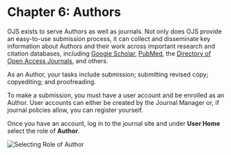 # Chapter 6: Authors

OJS exists to serve Authors as well as journals. Not only does OJS provide an easy-to-use submission process, it can collect and disseminate key information about Authors and their work across important research and citation databases, including [Google Scholar](https://scholar.google.ca/), [PubMed](http://www.ncbi.nlm.nih.gov/pubmed/), the [Directory of Open Access Journals](https://doaj.org/), and others.

As an Author, your tasks include submission; submitting revised copy; copyediting; and proofreading.

To make a submission, you must have a user account and be enrolled as an Author. User accounts can either be created by the Journal Manager or, if journal policies allow, you can register yourself.

Once you have an account, log in to the journal site and under **User Home** select the role of **Author**.

![Selecting Role of Author](images/chapter6/author_home.png)
